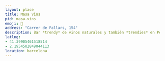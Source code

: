 ```yaml
---
layout: place
title: Masa Vins
pid: masa-vins
emoji: 🍷
address: "Carrer de Pallars, 154"
description: Bar *trendy* de vinos naturales y también *trendies* en Poblenou.
latlng: 
- 41.39905461518514
- 2.1954502849044113
location: barcelona
---
```

